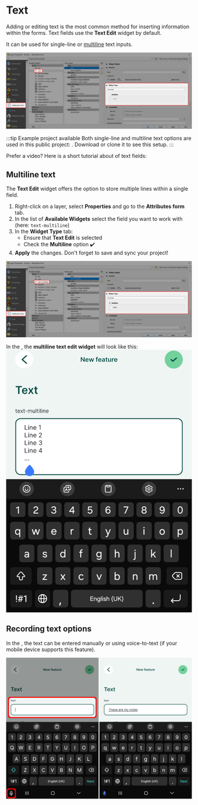 # Text

Adding or editing text is the most common method for inserting information within the forms. Text fields use the **Text Edit** widget by default.

It can be used for single-line or [multiline](#multiline-text) text inputs.

![QGIS Text Edit Widget Type](./qgis-form-text.jpg "QGIS Text Edit Widget Type")

:::tip Example project available
Both single-line and multiline text options are used in this public project: <MerginMapsProject id="documentation/form-widgets" />. Download or clone it to see this setup.
:::

Prefer a video? Here is a short tutorial about of text fields:
<YouTube id="0Y5GKyjmfqo" />

## Multiline text

The **Text Edit** widget offers the option to store multiple lines within a single field.
1. Right-click on a layer, select **Properties** and go to the **Attributes form** tab.
2. In the list of **Available Widgets** select the field you want to work with (here: `text-multiline`)
3. In the **Widget Type** tab:
   - Ensure that **Text Edit** is selected
   - Check the **Multiline** option :heavy_check_mark:
4. **Apply** the changes. Don't forget to save and sync your project!

![QGIS multiline text field setup](./qgis-form-text-multiline.jpg "QGIS multiline text field setup")

In the <MobileAppNameShort />, the **multiline text edit widget** will look like this:
![Mergin Maps mobile app multiline text field form](./mobile-form-text-multiline.jpg "Mergin Maps mobile app multiline text field form")

## Recording text options

In the <MobileAppNameShort />, the text can be entered manually or using voice-to-text (if your mobile device supports this feature).

![Using voice to text in Mergin Maps mobile app](./mobile-form-text-voice-input.jpg "Using voice to text in Mergin Maps mobile app")
